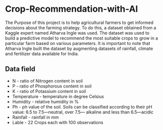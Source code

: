 # Crop-Recommendation-with-AI

The Purpose of this project is to help agricultural farmers to get informed decisions about the farming strategy. 
To do this, a dataset obtained from a Kaggle expert named Atharva Ingle was used. 
The dataset was used to build a predictive model to recommend the most suitable crops to grow in a particular farm based on various parameters.
It is important to note that Atharva Ingle built the dataset by augmenting datasets of rainfall, climate and fertilizer data available for India.

## Data field

* N - ratio of Nitrogen content in soil
* P - ratio of Phosphorous content in soil
* K - ratio of Potassium content in soil
* Temperature - temperature in degree Celsius
* Humidity - relative humidity in %
* Ph - ph value of the soil. Soils can be classified according to their pH value: 6.5 to 7.5—neutral, over 7.5— alkaline and less than 6.5—acidic
* Rainfall - rainfall in mm
* Lable - 22 Crops each with 100 observations
